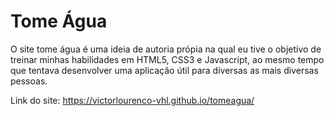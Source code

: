 # Tome Água
 
O site tome água é uma ideia de autoria própia na qual eu tive o objetivo de treinar minhas habilidades em HTML5, CSS3 e Javascript, ao mesmo tempo que tentava desenvolver uma aplicação útil para diversas as mais diversas pessoas.

Link do site:
https://victorlourenco-vhl.github.io/tomeagua/
